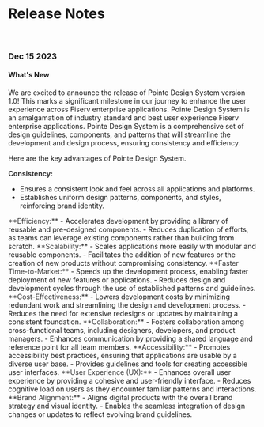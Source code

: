 # Release Notes

</br>

### Dec 15 2023

#### What's New

We are excited to announce the release of Pointe Design System version 1.0! This marks a significant milestone in our journey to enhance the user experience across Fiserv enterprise applications. Pointe Design System is an amalgamation of industry standard and best user experience Fiserv enterprise applications. Pointe Design System is a comprehensive set of design guidelines, components, and patterns that will streamline the development and design process, ensuring consistency and efficiency.

Here are the key advantages of Pointe Design System.

<span style="margin-bottom: 0px"><span style="color:#333333">
**Consistency:** 
</span>
- Ensures a consistent look and feel across all applications and platforms.</span>
- Establishes uniform design patterns, components, and styles, reinforcing brand identity.

<span style="color:#333333">
**Efficiency:**
</span>
- Accelerates development by providing a library of reusable and pre-designed components.
- Reduces duplication of efforts, as teams can leverage existing components rather than building from scratch.

<span style="color:#333333">
**Scalability:**
</span>
- Scales applications more easily with modular and reusable components.
- Facilitates the addition of new features or the creation of new products without compromising consistency.

<span style="color:#333333">
**Faster Time-to-Market:**
</span>
- Speeds up the development process, enabling faster deployment of new features or applications.
- Reduces design and development cycles through the use of established patterns and guidelines.

<span style="color:#333333">
**Cost-Effectiveness:**
</span>
- Lowers development costs by minimizing redundant work and streamlining the design and development process.
- Reduces the need for extensive redesigns or updates by maintaining a consistent foundation.

<span style="color:#333333">
**Collaboration:**
</span>
- Fosters collaboration among cross-functional teams, including designers, developers, and product managers.
- Enhances communication by providing a shared language and reference point for all team members.

<span style="color:#333333">
**Accessibility:**
</span>
- Promotes accessibility best practices, ensuring that applications are usable by a diverse user base.
- Provides guidelines and tools for creating accessible user interfaces.

<span style="color:#333333">
**User Experience (UX):**
</span>
- Enhances overall user experience by providing a cohesive and user-friendly interface.
- Reduces cognitive load on users as they encounter familiar patterns and interactions.

<span style="color:#333333">
**Brand Alignment:**
</span>
- Aligns digital products with the overall brand strategy and visual identity.
- Enables the seamless integration of design changes or updates to reflect evolving brand guidelines.
